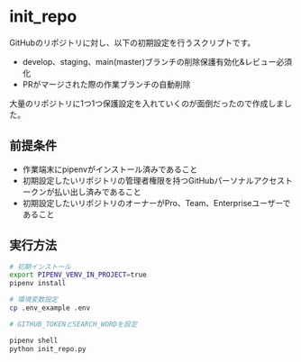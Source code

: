 # init_repo

GitHubのリポジトリに対し、以下の初期設定を行うスクリプトです。

- develop、staging、main(master)ブランチの削除保護有効化&レビュー必須化
- PRがマージされた際の作業ブランチの自動削除

大量のリポジトリに1つ1つ保護設定を入れていくのが面倒だったので作成しました。

## 前提条件
- 作業端末にpipenvがインストール済みであること
- 初期設定したいリポジトリの管理者権限を持つGitHubパーソナルアクセストークンが払い出し済みであること
- 初期設定したいリポジトリのオーナーがPro、Team、Enterpriseユーザーであること

## 実行方法

```bash
# 初期インストール
export PIPENV_VENV_IN_PROJECT=true
pipenv install

# 環境変数設定
cp .env_example .env

# GITHUB_TOKENとSEARCH_WORDを設定

pipenv shell
python init_repo.py

```

